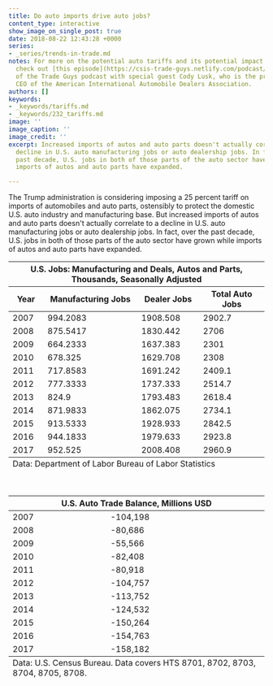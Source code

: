 ```yaml
---
title: Do auto imports drive auto jobs?
content_type: interactive
show_image_on_single_post: true
date: 2018-08-22 12:43:28 +0000
series:
- _series/trends-in-trade.md
notes: For more on the potential auto tariffs and its potential impact on the industry,
  check out [this episode](https://csis-trade-guys.netlify.com/podcast/only-as-good-as-the-next-tweet)
  of the Trade Guys podcast with special guest Cody Lusk, who is the president and
  CEO of the American International Automobile Dealers Association.
authors: []
keywords:
- _keywords/tariffs.md
- _keywords/232_tariffs.md
image: ''
image_caption: ''
image_credit: ''
excerpt: Increased imports of autos and auto parts doesn't actually correlate to a
  decline in U.S. auto manufacturing jobs or auto dealership jobs. In fact, over the
  past decade, U.S. jobs in both of those parts of the auto sector have grown while
  imports of autos and auto parts have expanded.

---
```

The Trump administration is considering imposing a 25 percent tariff on imports of automobiles and auto parts, ostensibly to protect the domestic U.S. auto industry and manufacturing base. But increased imports of autos and auto parts doesn't actually correlate to a decline in U.S. auto manufacturing jobs or auto dealership jobs. In fact, over the past decade, U.S. jobs in both of those parts of the auto sector have grown while imports of autos and auto parts have expanded.

<table>
<thead>
<tr>
<th colspan="4" class="table-title">
U.S. Jobs: Manufacturing and Deals, Autos and Parts, Thousands, Seasonally Adjusted
</th>
</tr>
<tr>
<th>Year</th>
<th>
Manufacturing Jobs
</th>
<th>
Dealer Jobs
</th>
<th>
Total Auto Jobs
</th>
</tr></thead>
<tbody>
<tr>
<td>
2007
</td>
<td>
994.2083
</td>
<td>
1908.508
</td>
<td>
2902.7
</td>
</tr>
<tr>
<td>
2008
</td>
<td>
875.5417
</td>
<td>
1830.442
</td>
<td>
2706
</td>
</tr>
<tr>
<td>
2009
</td>
<td>
664.2333
</td>
<td>
1637.383
</td>
<td>
2301
</td>
</tr>
<tr>
<td>
2010
</td>
<td>
678.325
</td>
<td>
1629.708
</td>
<td>
2308
</td>
</tr>
<tr>
<td>
2011
</td>
<td>
717.8583
</td>
<td>
1691.242
</td>
<td>
2409.1
</td>
</tr>
<tr>
<td>
2012
</td>
<td>
777.3333
</td>
<td>
1737.333
</td>
<td>
2514.7
</td>
</tr>
<tr>
<td>
2013
</td>
<td>
824.9
</td>
<td>
1793.483
</td>
<td>
2618.4
</td>
</tr>
<tr>
<td>
2014
</td>
<td>
871.9833
</td>
<td>
1862.075
</td>
<td>
2734.1
</td>
</tr>
<tr>
<td>
2015
</td>
<td>
913.5333
</td>
<td>
1928.933
</td>
<td>
2842.5
</td>
</tr>
<tr>
<td>
2016
</td>
<td>
944.1833
</td>
<td>
1979.633
</td>
<td>
2923.8
</td>
</tr>
<tr>
<td>
2017
</td>
<td>
952.525
</td>
<td>
2008.408
</td>
<td>
2960.9
</td>
</tr>
</tbody>
<tfoot>
<tr>
<td colspan="4">
Data: Department of Labor Bureau of Labor Statistics
</td>
</tr>
</tfoot>
</table>
<br />

<table>
<thead>
<tr>
<th colspan="2" class="table-title">
U.S. Auto Trade Balance, Millions USD
</th>
</tr>
</thead>

<tbody>

<tr>
<td>
2007
</td>
<td>
-104,198
</td>
</tr>
<tr>
<td>
2008
</td>
<td>
-80,686
</td>
</tr>
<tr>
<td>
2009
</td>
<td>
-55,566
</td>
</tr>
<tr>
<td>
2010
</td>
<td>
-82,408
</td>
</tr>
<tr>
<td>
2011
</td>
<td>
-80,918
</td>
</tr>
<tr>
<td>
2012
</td>
<td>
-104,757
</td>
</tr>
<tr>
<td>
2013
</td>
<td>
-113,752
</td>
</tr>
<tr>
<td>
2014
</td>
<td>
-124,532
</td>
</tr>
<tr>
<td>
2015
</td>
<td>
-150,264
</td>
</tr>
<tr>
<td>
2016
</td>
<td>
-154,763
</td>
</tr>
<tr>
<td>
2017
</td>
<td>
-158,182
</td>
</tr>
</tbody>
<tfoot>
<tr>
<td colspan="2">
Data: U.S. Census Bureau. Data covers HTS 8701, 8702, 8703, 8704, 8705, 8708.
</td>
</tr>

</tfoot>
</table>